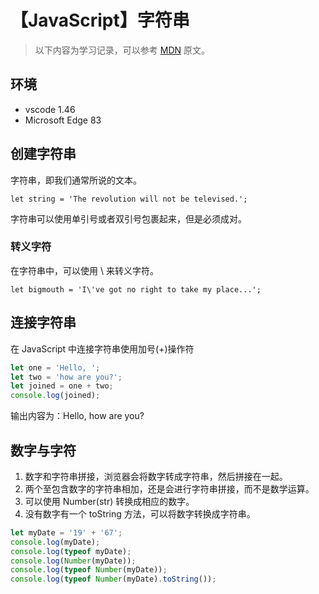 # 【JavaScript】字符串

> 以下内容为学习记录，可以参考 [MDN][1] 原文。

## 环境

- vscode 1.46
- Microsoft Edge 83

## 创建字符串

字符串，即我们通常所说的文本。

`let string = 'The revolution will not be televised.';`

字符串可以使用单引号或者双引号包裹起来，但是必须成对。

### 转义字符

在字符串中，可以使用 \ 来转义字符。

`let bigmouth = 'I\'ve got no right to take my place...';`

## 连接字符串

在 JavaScript 中连接字符串使用加号(+)操作符

```js
let one = 'Hello, ';
let two = 'how are you?';
let joined = one + two;
console.log(joined);
```

输出内容为：Hello, how are you?

## 数字与字符

1. 数字和字符串拼接，浏览器会将数字转成字符串，然后拼接在一起。
2. 两个至包含数字的字符串相加，还是会进行字符串拼接，而不是数学运算。
3. 可以使用 Number(str) 转换成相应的数字。
4. 没有数字有一个 toString 方法，可以将数字转换成字符串。

```js
let myDate = '19' + '67';
console.log(myDate);
console.log(typeof myDate);
console.log(Number(myDate));
console.log(typeof Number(myDate));
console.log(typeof Number(myDate).toString());
```

[1]: https://developer.mozilla.org/zh-CN/docs/Learn/JavaScript/First_steps/Strings
